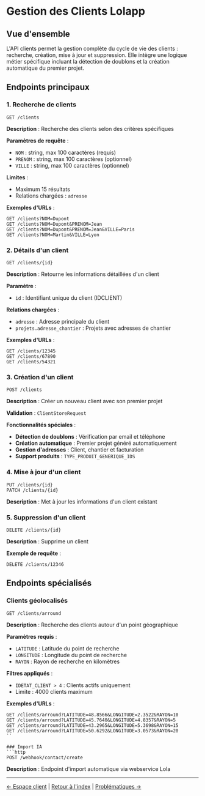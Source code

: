 # Gestion des Clients Lolapp

## Vue d'ensemble

L'API clients permet la gestion complète du cycle de vie des clients : recherche, création, mise à jour et suppression. Elle intègre une logique métier spécifique incluant la détection de doublons et la création automatique du premier projet.

## Endpoints principaux

### 1. Recherche de clients
```http
GET /clients
```

**Description** : Recherche des clients selon des critères spécifiques

**Paramètres de requête** :
- `NOM` : string, max 100 caractères (requis)
- `PRENOM` : string, max 100 caractères (optionnel)
- `VILLE` : string, max 100 caractères (optionnel)

**Limites** :
- Maximum 15 résultats
- Relations chargées : `adresse`

**Exemples d'URLs** :
```
GET /clients?NOM=Dupont
GET /clients?NOM=Dupont&PRENOM=Jean
GET /clients?NOM=Dupont&PRENOM=Jean&VILLE=Paris
GET /clients?NOM=Martin&VILLE=Lyon
```

### 2. Détails d'un client
```http
GET /clients/{id}
```

**Description** : Retourne les informations détaillées d'un client

**Paramètre** :
- `id` : Identifiant unique du client (IDCLIENT)

**Relations chargées** :
- `adresse` : Adresse principale du client
- `projets.adresse_chantier` : Projets avec adresses de chantier

**Exemples d'URLs** :
```
GET /clients/12345
GET /clients/67890
GET /clients/54321
```

### 3. Création d'un client
```http
POST /clients
```

**Description** : Créer un nouveau client avec son premier projet

**Validation** : `ClientStoreRequest`

**Fonctionnalités spéciales** :
- **Détection de doublons** : Vérification par email et téléphone
- **Création automatique** : Premier projet généré automatiquement
- **Gestion d'adresses** : Client, chantier et facturation
- **Support produits** : `TYPE_PRODUIT_GENERIQUE_IDS`

### 4. Mise à jour d'un client
```http
PUT /clients/{id}
PATCH /clients/{id}
```

**Description** : Met à jour les informations d'un client existant

### 5. Suppression d'un client
```http
DELETE /clients/{id}
```

**Description** : Supprime un client

**Exemple de requête** :
```http
DELETE /clients/12346
```

## Endpoints spécialisés

### Clients géolocalisés
```http
GET /clients/arround
```

**Description** : Recherche des clients autour d'un point géographique

**Paramètres requis** :
- `LATITUDE` : Latitude du point de recherche
- `LONGITUDE` : Longitude du point de recherche  
- `RAYON` : Rayon de recherche en kilomètres

**Filtres appliqués** :
- `IDETAT_CLIENT > 4` : Clients actifs uniquement
- Limite : 4000 clients maximum

**Exemples d'URLs** :
```
GET /clients/arround?LATITUDE=48.8566&LONGITUDE=2.3522&RAYON=10
GET /clients/arround?LATITUDE=45.7640&LONGITUDE=4.8357&RAYON=5
GET /clients/arround?LATITUDE=43.2965&LONGITUDE=5.3698&RAYON=15
GET /clients/arround?LATITUDE=50.6292&LONGITUDE=3.0573&RAYON=20
``

### Import IA
```http
POST /webhook/contact/create
```

**Description** : Endpoint d'import automatique via webservice Lola

---
[← Espace client](./client-space.md) | [Retour à l'index](./readme.md) | [Problématiques →](./issues.md)

